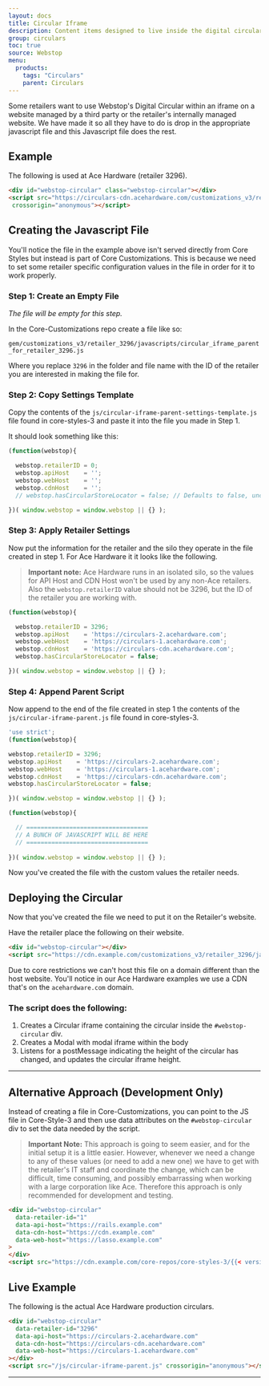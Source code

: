 ```yaml
---
layout: docs
title: Circular Iframe
description: Content items designed to live inside the digital circular.
group: circulars
toc: true
source: Webstop
menu: 
  products:
    tags: "Circulars"
    parent: Circulars
---
```


Some retailers want to use Webstop's Digital Circular within an iframe on a website managed by a third party or the 
retailer's internally managed website. We have made it so all they have to do is drop in the appropriate javascript file 
and this Javascript file does the rest. 



## Example 

The following is used at Ace Hardware (retailer 3296).

```html
<div id="webstop-circular" class="webstop-circular"></div>
<script src="https://circulars-cdn.acehardware.com/customizations_v3/retailer_3296/javascripts/circular_iframe_parent_for_retailer_3296.js"
 crossorigin="anonymous"></script>
```
## Creating the Javascript File

You'll notice the file in the example above isn't served directly from Core Styles but instead is part of Core Customizations. 
This is because we need to set some retailer specific configuration values in the file in order for it to work properly. 

### Step 1: Create an Empty File

_The file will be empty for this step._

In the Core-Customizations repo create a file like so:

`gem/customizations_v3/retailer_3296/javascripts/circular_iframe_parent_for_retailer_3296.js`

Where you replace `3296` in the folder and file name with the ID of the retailer you are interested in making the file for.

### Step 2: Copy Settings Template

Copy the contents of the `js/circular-iframe-parent-settings-template.js` file found in core-styles-3 and paste it into the file you made in Step 1.

It should look something like this:

```javascript
(function(webstop){

  webstop.retailerID = 0;
  webstop.apiHost    = '';
  webstop.webHost    = '';
  webstop.cdnHost    = '';
  // webstop.hasCircularStoreLocator = false; // Defaults to false, uncomment

})( window.webstop = window.webstop || {} );
```

### Step 3: Apply Retailer Settings

Now put the information for the retailer and the silo they operate in the file created in step 1. For Ace Hardware it 
it looks like the following.

> **Important note:** Ace Hardware runs in an isolated silo, so the values for API Host and CDN Host won't be used by any non-Ace retailers. Also the `webstop.retailerID` value should not be 3296, but the ID of the retailer you are working with.

```javascript
(function(webstop){

  webstop.retailerID = 3296;
  webstop.apiHost    = 'https://circulars-2.acehardware.com';
  webstop.webHost    = 'https://circulars-1.acehardware.com';
  webstop.cdnHost    = 'https://circulars-cdn.acehardware.com';
  webstop.hasCircularStoreLocator = false;

})( window.webstop = window.webstop || {} );
```

### Step 4: Append Parent Script

Now append to the end of the file created in step 1 the contents of the `js/circular-iframe-parent.js` file found in core-styles-3.

```javascript
'use strict';
(function(webstop){

webstop.retailerID = 3296;
webstop.apiHost    = 'https://circulars-2.acehardware.com';
webstop.webHost    = 'https://circulars-1.acehardware.com';
webstop.cdnHost    = 'https://circulars-cdn.acehardware.com';
webstop.hasCircularStoreLocator = false;

})( window.webstop = window.webstop || {} );

(function(webstop){

  // ==================================
  // A BUNCH OF JAVASCRIPT WILL BE HERE
  // ==================================
  
})( window.webstop = window.webstop || {} );
```

Now you've created the file with the custom values the retailer needs.


## Deploying the Circular

Now that you've created the file we need to put it on the Retailer's website.

Have the retailer place the following on their website.

```html
<div id="webstop-circular"></div>
<script src="https://cdn.example.com/customizations_v3/retailer_3296/javascripts/circular_iframe_parent_for_retailer_3296.js" crossorigin="anonymous"></script>
```

Due to core restrictions we can't host this file on a domain different than the host website. You'll notice in our Ace 
Hardware examples we use a CDN that's on the `acehardware.com` domain.

### The script does the following:

1. Creates a Circular iframe containing the circular inside the `#webstop-circular` div.
2. Creates a Modal with modal iframe within the body
3. Listens for a postMessage indicating the height of the circular has changed, and updates the circular iframe height.

[//]: # (4. Listens for a postMessage indicating the modal should be triggered and what URL to load into the iframe.)

---

## Alternative Approach (Development Only)

Instead of creating a file in Core-Customizations, you can point to the JS file in Core-Style-3 and then use data attributes 
on the `#webstop-circular` div to set the data needed by the script. 

> **Important Note:** This approach is going to seem easier, and for the initial setup it is a little easier. However, whenever we need a change 
> to any of these values (or need to add a new one) we have to get with the retailer's IT staff and coordinate the change, which can 
> be difficult, time consuming, and possibly embarrassing when working with a large corporation like Ace. Therefore this 
> approach is only recommended for development and testing.

```html
<div id="webstop-circular" 
  data-retailer-id="1" 
  data-api-host="https://rails.example.com" 
  data-cdn-host="https://cdn.example.com"
  data-web-host="https://lasso.example.com"
>
</div>
<script src="https://cdn.example.com/core-repos/core-styles-3/{{< version >}}/dist/js/circular-iframe-parent.min.js" crossorigin="anonymous"></script>
```

## Live Example

The following is the actual Ace Hardware production circulars.

[//]: # (<div id="webstop-circular" class="webstop-circular"></div>)

[//]: # (<script src="https://circulars-cdn.acehardware.com/customizations_v3/retailer_3296/javascripts/circular_iframe_parent_for_retailer_3296.js")

[//]: # ( crossorigin="anonymous"></script>)

```html
<div id="webstop-circular"
  data-retailer-id="3296"
  data-api-host="https://circulars-2.acehardware.com"
  data-cdn-host="https://circulars-cdn.acehardware.com"
  data-web-host="https://circulars-1.acehardware.com"
></div>
<script src="/js/circular-iframe-parent.js" crossorigin="anonymous"></script>
```

<div id="webstop-circular"
  data-retailer-id="3296"
  data-api-host="https://circulars-2.acehardware.com"
  data-cdn-host="https://circulars-cdn.acehardware.com"
  data-web-host="https://circulars-1.acehardware.com"
></div>
<script src="/js/circular-iframe-parent.js" crossorigin="anonymous"></script>


---

[//]: # (### Notes)

[//]: # ()
[//]: # (How will this deploy? Via Core-Customizations? Maybe the retailer file should be in core-customizations, but core-customizations doesn't have the JS goodies for compiling and minifying JS files.)
